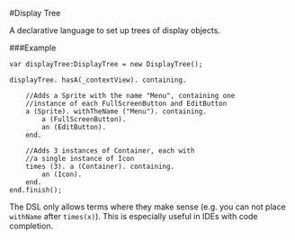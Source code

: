 
#Display Tree

A declarative language to set up trees of display objects.

###Example

    var displayTree:DisplayTree = new DisplayTree();
    
    displayTree. hasA(_contextView). containing.

    	//Adds a Sprite with the name "Menu", containing one
    	//instance of each FullScreenButton and EditButton
    	a (Sprite). withTheName ("Menu"). containing.
    		a (FullScreenButton).
    		an (EditButton).
    	end.

    	//Adds 3 instances of Container, each with
    	//a single instance of Icon
    	times (3). a (Container). containing.
    		an (Icon).
    	end.
    end.finish();
    
The DSL only allows terms where they make sense (e.g. you can not place
`withName` after `times(x)`). This is especially useful in IDEs with 
code completion.
